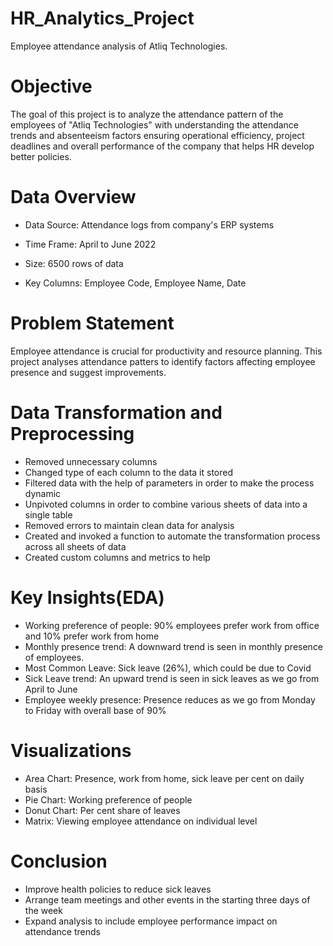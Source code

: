 # HR_Analytics_Project

Employee attendance analysis of Atliq Technologies.

# Objective

The goal of this project is to analyze the attendance pattern of the employees of "Atliq Technologies" with understanding the attendance trends and
absenteeism factors ensuring operational efficiency, project deadlines and overall performance of the company that helps HR develop better policies.

# Data Overview

* Data Source: Attendance logs from company's ERP systems

* Time Frame: April to June 2022

* Size: 6500 rows of data

* Key Columns: Employee Code, Employee Name, Date


# Problem Statement

Employee attendance is crucial for productivity and resource planning. This project analyses attendance patters to identify factors
affecting employee presence and suggest improvements.

# Data Transformation and Preprocessing

* Removed unnecessary columns
* Changed type of each column to the data it stored
* Filtered data with the help of parameters in order to make the process dynamic 
* Unpivoted columns in order to combine various sheets of data into a single table
* Removed errors to maintain clean data for analysis
* Created and invoked a function to automate the transformation process across all sheets of data
* Created custom columns and metrics to help 

# Key Insights(EDA)

* Working preference of people: 90% employees prefer work from office and 10% prefer work from home
* Monthly presence trend: A downward trend is seen in monthly presence of employees. 
* Most Common Leave: Sick leave (26%), which could be due to Covid
* Sick Leave trend: An upward trend is seen in sick leaves as we go from April to June
* Employee weekly presence: Presence reduces as we go from Monday to Friday with overall base of 90% 

# Visualizations

* Area Chart: Presence, work from home, sick leave per cent on daily basis
* Pie Chart: Working preference of people
* Donut Chart: Per cent share of leaves 
* Matrix: Viewing employee attendance on individual level

# Conclusion

* Improve health policies to reduce sick leaves
* Arrange team meetings and other events in the starting three days of the week
* Expand analysis to include employee performance impact on attendance trends 
















